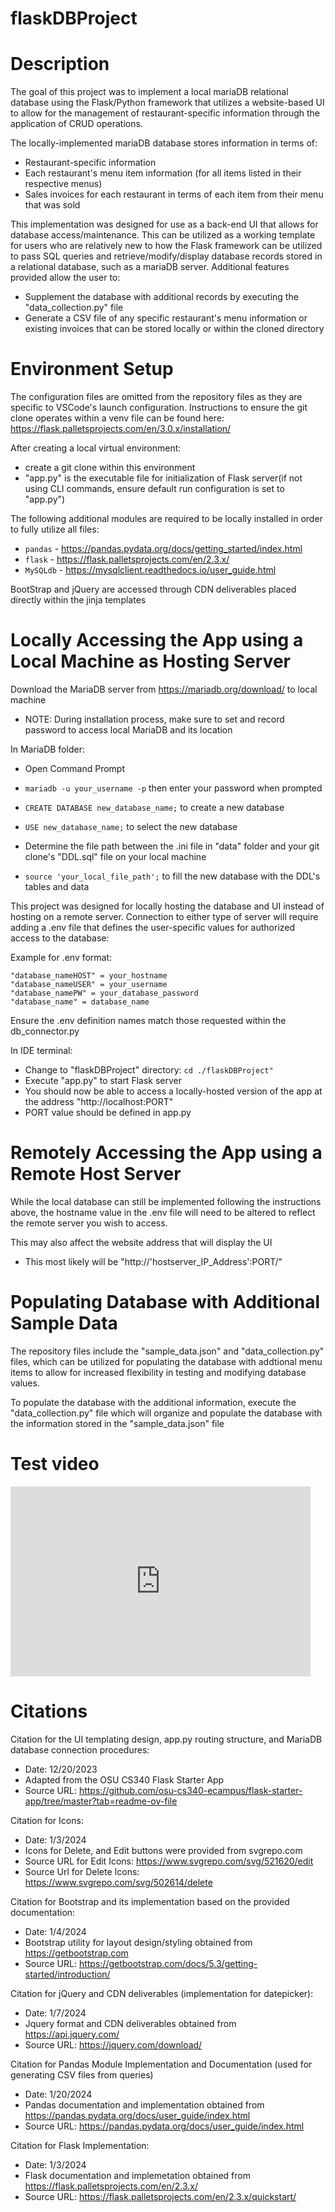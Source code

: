 # flaskDBProject

# Description
The goal of this project was to implement a local mariaDB relational database using the Flask/Python framework that utilizes a website-based UI to allow for the management of restaurant-specific information through the application of CRUD operations.  

The locally-implemented mariaDB database stores information in terms of:
- Restaurant-specific information
- Each restaurant's menu item information (for all items listed in their respective menus)
- Sales invoices for each restaurant in terms of each item from their menu that was sold

This implementation was designed for use as a back-end UI that allows for database access/maintenance. This can be utilized as a working template for users who are relatively new to how the Flask framework can be utilized to pass SQL queries and retrieve/modify/display database records stored in a relational database, such as a mariaDB server. Additional features provided allow the user to:
 - Supplement the database with additional records by executing the "data_collection.py" file
 - Generate a CSV file of any specific restaurant's menu information or existing invoices that can be stored locally or within the cloned directory

# Environment Setup

The configuration files are omitted from the repository files as they are specific to VSCode's launch configuration. Instructions to ensure the git clone operates within a venv file can be found here: https://flask.palletsprojects.com/en/3.0.x/installation/

After creating a local virtual environment:
 - create a git clone within this environment
 - "app.py" is the executable file for initialization of Flask server(if not using CLI commands, ensure default run configuration is set to "app.py")

The following additional modules are required to be locally installed in order to fully utilize all files:
 - ```pandas``` - https://pandas.pydata.org/docs/getting_started/index.html
 - ```flask```  - https://flask.palletsprojects.com/en/2.3.x/
 - ```MySQLdb``` - https://mysqlclient.readthedocs.io/user_guide.html

BootStrap and jQuery are accessed through CDN deliverables placed directly within the jinja templates

# Locally Accessing the App using a Local Machine as Hosting Server

Download the MariaDB server from https://mariadb.org/download/ to local machine
 - NOTE: During installation process, make sure to set and record password to access local MariaDB and its location


In MariaDB folder:
 - Open Command Prompt
 - ```mariadb -u your_username -p``` then enter your password when prompted
 - ```CREATE DATABASE new_database_name;``` to create a new database
 - ```USE new_database_name;``` to select the new database

 - Determine the file path between the .ini file in "data" folder and your git clone's "DDL.sql" file on your local machine

 - ```source 'your_local_file_path';``` to fill the new database with the DDL's tables and data

This project was designed for locally hosting the database and UI instead of hosting on a remote server. Connection to either type of server will require adding a .env file that defines the user-specific values for authorized access to the database:

Example for .env format:

````
"database_nameHOST" = your_hostname
"database_nameUSER" = your_username
"database_namePW" = your_database_password
"database_name" = database_name
````

Ensure the .env definition names match those requested within the db_connector.py

In IDE terminal:
- Change to "flaskDBProject" directory:
```cd ./flaskDBProject"```
- Execute "app.py" to start Flask server
- You should now be able to access a locally-hosted version of the app at the address "http://localhost:PORT"
- PORT value should be defined in app.py


# Remotely Accessing the App using a Remote Host Server
While the local database can still be implemented following the instructions above, the hostname value in the .env file will need to be altered to reflect the remote server you wish to access.

This may also affect the website address that will display the UI
 - This most likely will be "http://'hostserver_IP_Address':PORT/" 


# Populating Database with Additional Sample Data
The repository files include the "sample_data.json" and "data_collection.py" files, which can be utilized for populating the database with addtional menu items to allow for increased flexibility in testing and modifying database values.

To populate the database with the additional information, execute the "data_collection.py" file which will organize and populate the database with the information stored in the "sample_data.json" file

# Test video

<iframe id="kaltura_player" src="https://cdnapisec.kaltura.com/p/391241/sp/39124100/embedIframeJs/uiconf_id/22119142/partner_id/391241?iframeembed=true&playerId=kaltura_player&entry_id=1_izxd1umq&flashvars[localizationCode]=en&amp;flashvars[sideBarContainer.plugin]=true&amp;flashvars[sideBarContainer.position]=left&amp;flashvars[sideBarContainer.clickToClose]=true&amp;flashvars[chapters.plugin]=true&amp;flashvars[chapters.layout]=vertical&amp;flashvars[chapters.thumbnailRotator]=false&amp;flashvars[streamSelector.plugin]=true&amp;flashvars[EmbedPlayer.SpinnerTarget]=videoHolder&amp;flashvars[dualScreen.plugin]=true&amp;flashvars[hotspots.plugin]=1&amp;flashvars[Kaltura.addCrossoriginToIframe]=true&amp;&wid=1_oivsne1p" width="480" height="304" allowfullscreen webkitallowfullscreen mozAllowFullScreen allow="autoplay *; fullscreen *; encrypted-media *" sandbox="allow-downloads allow-forms allow-same-origin allow-scripts allow-top-navigation allow-pointer-lock allow-popups allow-modals allow-orientation-lock allow-popups-to-escape-sandbox allow-presentation allow-top-navigation-by-user-activation" frameborder="0" title="IP CIDR Addressing"></iframe>


# Citations

Citation for the UI templating design, app.py routing structure, and MariaDB database connection procedures:
- Date: 12/20/2023
- Adapted from the OSU CS340 Flask Starter App
- Source URL: https://github.com/osu-cs340-ecampus/flask-starter-app/tree/master?tab=readme-ov-file

Citation for Icons:
- Date: 1/3/2024
- Icons for Delete, and Edit buttons were provided from svgrepo.com
- Source URL for Edit Icons: https://www.svgrepo.com/svg/521620/edit
- Source Url for Delete Icons: https://www.svgrepo.com/svg/502614/delete

Citation for Bootstrap and its implementation based on the provided documentation:
- Date: 1/4/2024
- Bootstrap utility for layout design/styling obtained from https://getbootstrap.com
- Source URL: https://getbootstrap.com/docs/5.3/getting-started/introduction/

Citation for jQuery and CDN deliverables (implementation for datepicker):
- Date: 1/7/2024
- Jquery format and CDN deliverables obtained from https://api.jquery.com/
- Source URL: https://jquery.com/download/

Citation for Pandas Module Implementation and Documentation (used for generating CSV files from queries)
- Date: 1/20/2024
- Pandas documentation and implementation obtained from https://pandas.pydata.org/docs/user_guide/index.html
- Source URL: https://pandas.pydata.org/docs/user_guide/index.html

Citation for Flask Implementation:
- Date: 1/3/2024
- Flask documentation and implemetation obtained from https://flask.palletsprojects.com/en/2.3.x/
- Source URL: https://flask.palletsprojects.com/en/2.3.x/quickstart/
